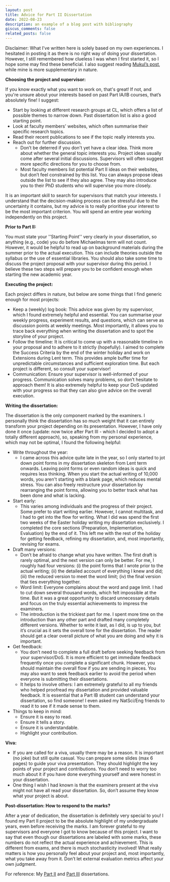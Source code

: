 ```yaml
---
layout: post
title: Advice for Part II Dissertation
date: 2022-08-23
description: an example of a blog post with bibliography
giscus_comments: false
related_posts: false
---
```


Disclaimer: What I've written here is solely based on my own experiences. I hesitated in posting it as there is no right way of doing your dissertation. However, I still remembered how clueless I was when I first started it, so I hope some may find these beneficial. I also suggest reading [Mukul’s post](https://mukulrathi.com/tripos/part-ii-compsci-dissertation-advice/), while mine is more supplementary in nature.

**Choosing the project and supervisor:**

If you know exactly what you want to work on, that's great! If not, and you're unsure about your interests based on past Part IA/IB courses, that’s absolutely fine! I suggest:

- Start by looking at different research groups at CL, which offers a list of possible themes to narrow down. Past dissertation list is also a good starting point.
- Look at faculty members' websites, which often summarise their specific research topics.
- Read their recent publications to see if the topic really interests you.
- Reach out for further discussion.
    - Don’t be deterred if you don't yet have a clear idea. Think more about whether the general topic interests you. Project ideas usually come after several initial discussions. Supervisors will often suggest more specific directions for you to choose from.
    - Most faculty members list potential Part II ideas on their websites, but don’t feel constrained by this list. You can always propose ideas outside the list to see if they also agree. They may also introduce you to their PhD students who will supervise you more closely.

It is an important skill to search for supervisors that match your interests. I understand that the decision-making process can be stressful due to the uncertainty it contains, but my advice is to really prioritise your interest to be the most important criterion. You will spend an entire year working independently on this project.

**Prior to Part II:**

You must state your ''Starting Point'' very clearly in your dissertation, so anything (e.g., code) you do before Michaelmas term will not count. However, it would be helpful to read up on background materials during the summer prior to the actual execution. This can include theories outside the syllabus or the use of essential libraries. You should also take some time to discuss the project proposal with your supervisor during this period. I believe these two steps will prepare you to be confident enough when starting the new academic year.

**Executing the project:**

Each project differs in nature, but below are some things that I find generic enough for most projects:

- Keep a (weekly) log book: This advice was given by my supervisor, which I found extremely helpful and essential. You can summarise your weekly progress, experiment results, and questions, which can serve as discussion points at weekly meetings. Most importantly, it allows you to trace back everything when writing the dissertation and to spot the storyline of your project.
- Follow the timeline: It is critical to come up with a reasonable timeline in your proposal and to adhere to it strictly (hopefully). I aimed to complete the Success Criteria by the end of the winter holiday and work on Extensions during Lent term. This provides ample buffer time for unpredictable circumstances and sufficient exploration time. But each project is different, so consult your supervisor!
- Communication: Ensure your supervisor is well-informed of your progress. Communication solves many problems, so don’t hesitate to approach them! It is also extremely helpful to keep your DoS updated with your progress so that they can also give advice on the overall execution.

**Writing the dissertation:**

The dissertation is the only component marked by the examiners. I personally think the dissertation has so much weight that it can entirely transform your project depending on its presentation. However, I have only done it once (update: now twice after Part III - which I decided to adopt a totally different approach), so, speaking from my personal experience, which may not be optimal, I found the following helpful:

- Write throughout the year:
    - I came across this advice quite late in the year, so I only started to jot down point forms in my dissertation skeleton from Lent term onwards. Leaving point forms or even random ideas is quick and requires less thinking. When you start the actual writing of 10,000 words, you aren't starting with a blank page, which reduces mental stress. You can also freely restructure your dissertation by rearranging the point forms, allowing you to better track what has been done and what is lacking.
- Start early:
    - This varies among individuals and the progress of their project. Some prefer to start writing earlier. However, I cannot multitask, and I had to get into the flow for writing. What I did was spend the first two weeks of the Easter holiday writing my dissertation exclusively. I completed the core sections (Preparation, Implementation, Evaluation) by the end of it. This left me with the rest of the holiday for getting feedback, refining my dissertation, and, most importantly, revising for exams.
- Draft many versions:
    - Don’t be afraid to change what you have written. The first draft is rarely optimal, and the next version can only be better. For me, I roughly had four versions: (i) the point forms that I wrote prior to the actual writing; (ii) the detailed account of everything I knew and did; (iii) the reduced version to meet the word limit; (iv) the final version that ties everything together.
    - Word limit: Everyone complains about the word and page limit. I had to cut down several thousand words, which felt impossible at the time. But it was a great opportunity to discard unnecessary details and focus on the truly essential achievements to impress the examiners.
    - The introduction is the trickiest part for me. I spent more time on the introduction than any other part and drafted many completely different versions. Whether to write it last, as I did, is up to you, but it’s crucial as it sets the overall tone for the dissertation. The reader should get a clear overall picture of what you are doing and why it is important.
- Get feedback:
    - You don’t need to complete a full draft before seeking feedback from your supervisor/DoS. It is more efficient to get immediate feedback frequently once you complete a significant chunk. However, you should maintain the overall flow if you are sending in pieces. You may also want to seek feedback earlier to avoid the period when everyone is submitting their dissertations.
    - It helps to involve others: I am extremely grateful to all my friends who helped proofread my dissertation and provided valuable feedback. It is essential that a Part IB student can understand your dissertation, so find someone! I even asked my NatSci/Eng friends to read it to see if it made sense to them.
- Things to keep in mind:
    - Ensure it is easy to read.
    - Ensure it tells a story.
    - Ensure it is understandable.
    - Highlight your contribution.

**Viva:**

- If you are called for a viva, usually there may be a reason. It is important (no joke) but still quite casual. You can prepare some slides (max 6 pages) to guide your viva presentation. They should highlight the key points of your project and contributions. You don’t need to worry too much about it if you have done everything yourself and were honest in your dissertation.
- One thing I wish I had known is that the examiners present at the viva might not have all read your dissertation. So, don’t assume they know what your project is about.

**Post-dissertation: How to respond to the marks?**

After a year of dedication, the dissertation is definitely very special to you! I found my Part II project to be the absolute highlight of my undergraduate years, even before receiving the marks. I am forever grateful to my supervisors and everyone I got to know because of this project. I want to say that even though our dissertations are labeled with some marks, these numbers do not reflect the actual experience and achievement. This is different from exams, and there is much stochasticity involved! What really matters is how you personally feel about your project and, most importantly, what you take away from it. Don’t let external evaluation metrics affect your own judgment.

For reference: My [Part II](/assets/pdf/part-ii-dissertation.pdf) 
and [Part III](/assets/pdf/part-iii-dissertation.pdf) dissertations.